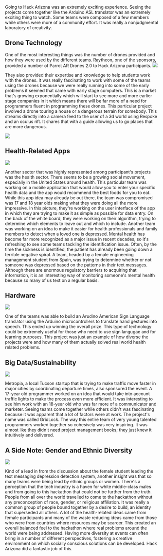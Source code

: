 Going to Hack Arizona was an extremely exciting experience. Seeing the projects come together like the Arduino ASL translator was an extremely exciting thing to watch. Some teams were composed of a few members while others were more of a community effort. It was really a nonjudgmental laboratory of creativity. <h2> Drone Technology </h2> One of the most interesting things was the number of drones provided and how they were used by the different teams. Raytheon, one of the sponsors, provided a number of Parrot AR Drones 2.0 to Hack Arizona participants. <img src="https://fbcdn-sphotos-c-a.akamaihd.net/hphotos-ak-xfp1/v/t1.0-9/11034212_1582991431940649_8031883822966760863_n.jpg?oh=8c008d02d069800fec0336e28f717759&oe=55A1C5EB&__gda__=1436038843_11dd892f51941920bb4144f07ce4bfdf">They also provided their expertise and knowledge to help students work with the drones. It was really fascinating to work with some of the teams using the drones because we were really running into some of the early problems it seemed that came with early stage computers. This is a market that's growing exponentially which will start to see more and more earlier stage companies in it which means there will be far more of a need for programmers fluent in programming these drones. This particular project involved a drone touring a house or a dangerous terrain for somebody. This streams directly into a camera feed to the user of a 3d world using Respoke and an oculus rift. It shares that with a guide allowing us to go places that are more dangerous.<img src="https://d262ilb51hltx0.cloudfront.net/max/1620/1*THzclLTohSrP7HMDq8C-MQ.png"><h2> Health-Related Apps </h2> <img src="https://d262ilb51hltx0.cloudfront.net/max/960/1*vnqvsk_s9coMveh0GdWQpQ.png">Another sector that was highly represented among participant's projects was the health sector. There seems to be a growing social movement, especially in the United States around health. This particular team was working on a mobile application that would allow you to enter your specific health data and the app would recommend the best foods for you to eat. While this app idea may already be out there, the team was compromised was 17 and 18 year olds making what they were doing all the more impressive. In this picture, they're working on the user interface of the app in which they are trying to make it as simple as possible for data entry. On the back of the white board, they were working on their algorithm, trying to determine which elements to leave out and which to include. Another team was working on an idea to make it easier for health professionals and family members to detect when a loved one is depressed. Mental health has become far more recognized as a major issue in recent decades, so it's refreshing to see some teams tackling the identification issue. Often, by the time the sickness is identified, the patient has already been going down a terrible negative spiral. A team, headed by a female engineering management student from Spain, was trying to determine whether or not someone was depressed based on the patterns in their text messages. Although there are enormous regulatory barriers to acquiring that information, it is an interesting way of monitoring someone's mental health because so many of us text on a regular basis.<h2> Hardware </h2><img src="https://d262ilb51hltx0.cloudfront.net/max/1000/1*5WxQ9JVdNQvQKaV_xICL2g.png">One of the teams was able to build an Arudino American Sign Language translator using the Arduino microcontrollers to translate hand gestures into speech. This ended up winning the overall prize. This type of technology could be extremely useful for those who need to use sign langugae and for learning purposes. This project was just an example of how diverse the projects were and how many of them actually solved real world health related problems.<h2> Big Data/Sustainability </h2><img src="https://d262ilb51hltx0.cloudfront.net/max/2000/1*fj5BYL4How-27rel79ZkTg.png">Metropia, a local Tucson startup that is trying to make traffic move faster in major cities by coordinating departure times, also sponsored the event. A 17-year old programmer worked on an idea that would take into account traffic lights to make the process even more efficient. It was interesting to see him work with an 18-year old who was far more of a communicator and marketer. Seeing teams come together while others didn't was fascinating because it was apparent that a lot of factors were at work. The project's name was called GridLock. The way this entire team of very young talented programmers worked together so cohesively was very inspiring. It was almost like they didn't need project management books; they just knew it intuitively and delivered.<h2> A Side Note: Gender and Ethnic Diversity </h2><img src="https://d262ilb51hltx0.cloudfront.net/max/2000/1*t_OSzdA1lUAuqXM0X1ANPA.png">Kind of a lead in from the discussion about the female student leading the text messaging depression detection system, another insight was that so many teams were being lead by ethnic groups or women. There's a perception that the tech industry is a haven for white middle-class males and from going to this hackathon that could not be further from the truth. People from all over the world travelled to come to the hackathon without any preconception of race, gender, or religious affiliation. It was really a common group of people bound together by a desire to build, an identity that superseded all others. A lot of the health-related ideas came from female participants and many of the waste reducing ideas came from those who were from countries where resources may be scarcer. This created an overall balanced feel to the hackathon where real problems around the world were being addressed. Having more diversity at events can often bring in a number of different perspectives, fostering a creative environment on which socially conscious solutions can be developed. Hack Arizona did a fantastic job of this.